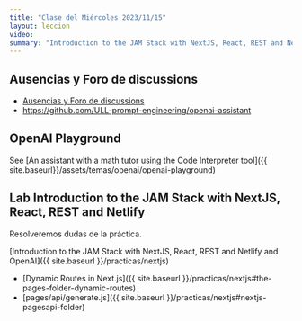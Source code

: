 ```yaml
---
title: "Clase del Miércoles 2023/11/15"
layout: leccion
video: 
summary: "Introduction to the JAM Stack with NextJS, React, REST and Netlify"
---
```



## Ausencias y Foro de discussions

* <a href="https://github.com/orgs/ULL-ESIT-DMSI-2324/discussions" target="_blank">Ausencias y Foro de discussions</a>
* <https://github.com/ULL-prompt-engineering/openai-assistant>
  
## OpenAI Playground

See [An assistant with  a math tutor using the Code Interpreter tool]({{ site.baseurl}}/assets/temas/openai/openai-playground)


## Lab Introduction to the JAM Stack with NextJS, React, REST and Netlify

Resolveremos dudas de la práctica.

[Introduction to the JAM Stack with NextJS, React, REST and Netlify and OpenAI]({{ site.baseurl }}/practicas/nextjs)

* [Dynamic Routes in Next.js]({{ site.baseurl }}/practicas/nextjs#the-pages-folder-dynamic-routes)
* [pages/api/generate.js]({{ site.baseurl }}/practicas/nextjs#nextjs-pagesapi-folder)

<!--
## Video 

* <a href="{{page.video}}">Clase</a>

{ % include video provider="google-drive" id="1EsbFWT1i5EEaqwYEbq3h5d9X4daKkfuT" % }
-->

